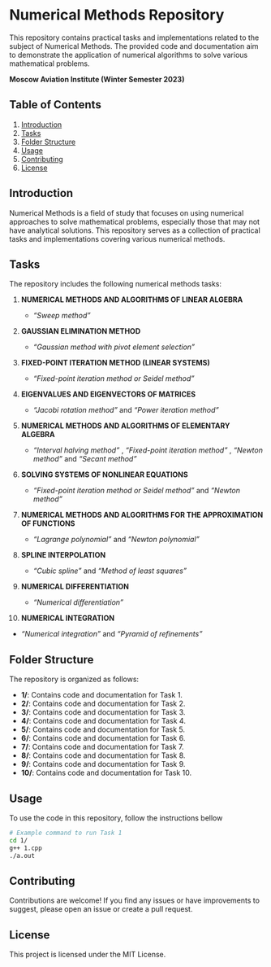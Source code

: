 # Numerical Methods Repository

This repository contains practical tasks and implementations related to the subject of Numerical Methods. The provided code and documentation aim to demonstrate the application of numerical algorithms to solve various mathematical problems.

**Moscow Aviation Institute (Winter Semester 2023)**

## Table of Contents

1. [Introduction](#introduction)
2. [Tasks](#tasks)
3. [Folder Structure](#folder-structure)
4. [Usage](#usage)
5. [Contributing](#contributing)
6. [License](#license)

## Introduction

Numerical Methods is a field of study that focuses on using numerical approaches to solve mathematical problems, especially those that may not have analytical solutions. This repository serves as a collection of practical tasks and implementations covering various numerical methods.

## Tasks

The repository includes the following numerical methods tasks:

1. **NUMERICAL METHODS AND ALGORITHMS OF LINEAR ALGEBRA**
   - _“Sweep method”_

2. **GAUSSIAN ELIMINATION METHOD**
   - _“Gaussian method with pivot element selection”_
3. **FIXED-POINT ITERATION METHOD (LINEAR SYSTEMS)**
   - _“Fixed-point iteration method or Seidel method”_
4. **EIGENVALUES AND EIGENVECTORS OF MATRICES**
   - _“Jacobi rotation method”_ and _“Power iteration method”_
5. **NUMERICAL METHODS AND ALGORITHMS OF ELEMENTARY ALGEBRA**
   - _“Interval halving method”_ , _“Fixed-point iteration method”_ , _“Newton method”_ and _“Secant method”_
6. **SOLVING SYSTEMS OF NONLINEAR EQUATIONS**
   - _“Fixed-point iteration method or Seidel method”_ and _“Newton method”_
7. **NUMERICAL METHODS AND ALGORITHMS FOR THE APPROXIMATION OF FUNCTIONS**
   - _“Lagrange polynomial”_ and _“Newton polynomial”_
8. **SPLINE INTERPOLATION**
   - _“Cubic spline”_ and _“Method of least squares”_
9. **NUMERICAL DIFFERENTIATION**
   - _“Numerical differentiation”_
10. **NUMERICAL INTEGRATION**
   - _“Numerical integration”_ and _“Pyramid of refinements”_

## Folder Structure

The repository is organized as follows:

- **1/**: Contains code and documentation for Task 1.
- **2/**: Contains code and documentation for Task 2.
- **3/**: Contains code and documentation for Task 3.
- **4/**: Contains code and documentation for Task 4.
- **5/**: Contains code and documentation for Task 5.
- **6/**: Contains code and documentation for Task 6.
- **7/**: Contains code and documentation for Task 7.
- **8/**: Contains code and documentation for Task 8.
- **9/**: Contains code and documentation for Task 9.
- **10/**: Contains code and documentation for Task 10.


## Usage

To use the code in this repository, follow the instructions bellow

```bash
# Example command to run Task 1
cd 1/
g++ 1.cpp
./a.out
```
## Contributing

Contributions are welcome! If you find any issues or have improvements to suggest, please open an issue or create a pull request.

## License

This project is licensed under the MIT License.

